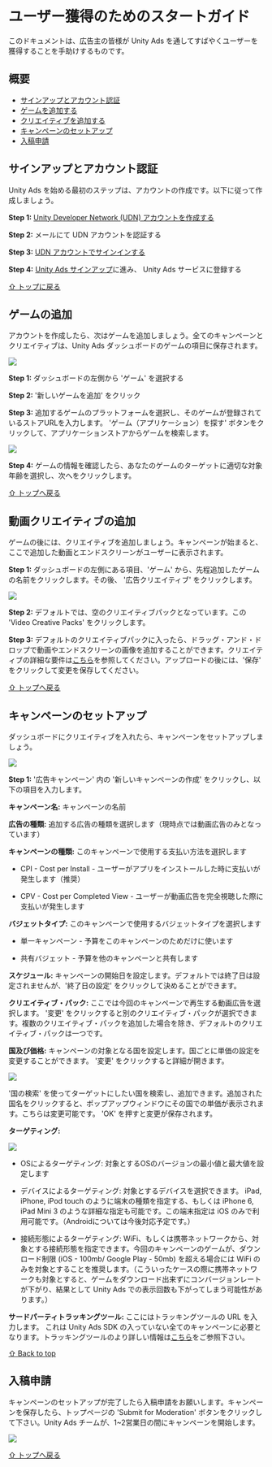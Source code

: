 # ユーザー獲得のためのスタートガイド
このドキュメントは、広告主の皆様が Unity Ads を通してすばやくユーザーを獲得することを手助けするものです。

## 概要
* [サインアップとアカウント認証](#サインアップとアカウント認証) 
* [ゲームを追加する](#ゲームを追加する) 
* [クリエイティブを追加する](#クリエイティブを追加する) 
* [キャンペーンのセットアップ](#キャンペーンのセットアップ) 
* [入稿申請](#入稿申請) 

## サインアップとアカウント認証
Unity Ads を始める最初のステップは、アカウントの作成です。以下に従って作成しましょう。

**Step 1:** [Unity Developer Network (UDN) アカウントを作成する](https://accounts.unity3d.com/sign-up)

**Step 2:** メールにて UDN アカウントを認証する

**Step 3:** [UDN アカウントでサインインする](https://accounts.unity3d.com/sign-in)

**Step 4:** [Unity Ads サインアップ](https://unityads.unity3d.com/admin/#signup)に進み、 Unity Ads サービスに登録する


[⇧ トップに戻る](#ユーザー獲得のためのスタートガイド)

## ゲームの追加
アカウントを作成したら、次はゲームを追加しましょう。全てのキャンペーンとクリエイティブは、Unity Ads ダッシュボードのゲームの項目に保存されます。

![](http://cdn.applifier.com/files/add_game.png)

**Step 1:** ダッシュボードの左側から 'ゲーム' を選択する

**Step 2:** '新しいゲームを追加' をクリック

**Step 3:** 追加するゲームのプラットフォームを選択し、そのゲームが登録されているストアURLを入力します。 'ゲーム（アプリケーション）を探す' ボタンをクリックして、アプリケーションストアからゲームを検索します。

![](http://cdn.applifier.com/files/add_game_2.png)

**Step 4:** ゲームの情報を確認したら、あなたのゲームのターゲットに適切な​​対象年齢を選択し、次へをクリックします。

[⇧ トップへ戻る](#ユーザー獲得のためのスタートガイド)

## 動画クリエイティブの追加
ゲームの後には、クリエイティブを追加しましょう。キャンペーンが始まると、ここで追加した動画とエンドスクリーンがユーザーに表示されます。

**Step 1:** ダッシュボードの左側にある項目、'ゲーム'  から、先程追加したゲームの名前をクリックします。その後、 '広告クリエイティブ' をクリックします。

![](http://cdn.applifier.com/files/add_creative.png)

**Step 2:** デフォルトでは、空のクリエイティブパックとなっています。この 'Video Creative Packs' をクリックします。

**Step 3:** デフォルトのクリエイティブパックに入ったら、ドラッグ・アンド・ドロップで動画やエンドスクリーンの画像を追加することができます。クリエイティブの詳細な要件は[こちら](https://github.com/Applifier/unity-ads/wiki/Campaign-Creatives-for-video-ads)を参照してください。アップロードの後には、'保存' をクリックして変更を保存してください。

[⇧ トップへ戻る](#ユーザー獲得のためのスタートガイド)

## キャンペーンのセットアップ

ダッシュボードにクリエイティブを入れたら、キャンペーンをセットアップしましょう。

![](http://cdn.applifier.com/files/add_campaign.png)

**Step 1:** '広告キャンペーン' 内の '新しいキャンペーンの作成' をクリックし、以下の項目を入力します。

**キャンペーン名:** キャンペーンの名前

**広告の種類:** 追加する広告の種類を選択します（現時点では動画広告のみとなっています） 

**キャンペーンの種類:** このキャンペーンで使用する支払い方法を選択します

* CPI - Cost per Install - ユーザーがアプリをインストールした時に支払いが発生します（推奨） 

* CPV - Cost per Completed View - ユーザーが動画広告を完全視聴した際に支払いが発生します
 
**バジェットタイプ:** このキャンペーンで使用するバジェットタイプを選択します

* 単一キャンペーン - 予算をこのキャンペーンのためだけに使います

* 共有バジェット -  予算を他のキャンペーンと共有します

**スケジュール:** キャンペーンの開始日を設定します。デフォルトでは終了日は設定されませんが、'終了日の設定' をクリックして決めることができます。

**クリエイティブ・パック:** ここでは今回のキャンペーンで再生する動画広告を選択します。 '変更' をクリックすると別のクリエイティブ・パックが選択できます。複数のクリエイティブ・パックを追加した場合を除き、デフォルトのクリエイティブ・パックは一つです。

**国及び価格:** キャンペーンの対象となる国を設定します。国ごとに単価の設定を変更することができます。 '変更' をクリックすると詳細が開きます。

![](http://cdn.applifier.com/files/countries_and_prices.png)

'国の検索' を使ってターゲットにしたい国を検索し、追加できます。追加された国名をクリックすると、ポップアップウィンドウにその国での単価が表示されます。こちらは変更可能です。 'OK' を押すと変更が保存されます。

**ターゲティング:**

![](http://cdn.applifier.com/files/targeting.png)

* OSによるターゲティング: 対象とするOSのバージョンの最小値と最大値を設定します

* デバイスによるターゲティング: 対象とするデバイスを選択できます。 iPad, iPhone, iPod touch のように端末の種類を指定する、もしくは iPhone 6, iPad Mini 3 のような詳細な指定も可能です。この端末指定は iOS のみで利用可能です。（Androidについては今後対応予定です。）

* 接続形態によるターゲティング: WiFi、もしくは携帯ネットワークから、対象とする接続形態を指定できます。今回のキャンペーンのゲームが、ダウンロード制限 (iOS - 100mb/ Google Play - 50mb) を超える場合には WiFi のみを対象とすることを推奨します。（こういったケースの際に携帯ネットワークも対象とすると、ゲームをダウンロード出来ずにコンバージョンレートが下がり、結果として Unity Ads での表示回数も下がってしまう可能性があります。）
 
**サードパーティトラッキングツール:** ここにはトラッキングツールの URL を入力します。 これは Unity Ads SDK の入っていない全てのキャンペーンに必要となります。トラッキングツールのより詳しい情報は[こちら](http://unityads.unity3d.com/help/Documentation%20for%20Advertisers/Server-to-Server-Install-Tracking)をご参照下さい。

[⇧ Back to top](#ユーザー獲得のためのスタートガイド)

## 入稿申請

キャンペーンのセットアップが完了したら入稿申請をお願いします。キャンペーンを保存したら、トップページの 'Submit for Moderation' ボタンをクリックして下さい。Unity Ads チームが、1~2営業日の間にキャンペーンを開始します。

![](http://cdn.applifier.com/files/moderation.png)

[⇧ トップへ戻る](#ユーザー獲得のためのスタートガイド)